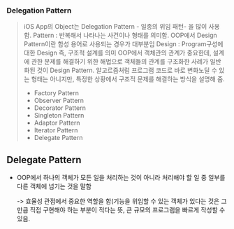 ### Delegation Pattern ###
> iOS App의 Object는 Delegation Pattern - 일종의 위임 패턴- 을 많이 사용함.
> Pattern : 반복해서 나타나는 사건이나 형태를 의미함.
> OOP에서 Design Pattern이란 합성 용어로 사용되는 경우가 대부분임
> Design : Program구성에 대한 Design 즉, 구조적 설계를 의미
> OOP에서 객체관의 관계가 중요한데, 설계에 관한 문제를 해결하기 위한 해법으로 객체들의 관계를 구조화한 사례가 일반화된 것이 Design Pattern.
> 알고르즘처럼 프로그램 코드로 바로 변화노딜 수 있는 형태는 아니지만, 특정한 상황에서 구조적 문제를 해결하는 방식을 설명해 줌.
> 
>  * Factory Pattern
>  * Observer Pattern
>  * Decorator Pattern
>  * Singleton Pattern
>  * Adaptor Pattern
>  * Iterator Pattern
>  * Delegate Pattern

## Delegate Pattern ##

* OOP에서 하나의 객체가 모든 일을 처리하는 것이 아니라 처리해야 할 일 중 일부를 다른 객체에 넘기는 것을 말함
  
  -> 효율성 관점에서 중요한 역할을 함(기능을 위임할 수 있는 객체가 있다는 것은 그만큼 직접 구현해야 하는 부분이 적다는 뜻, 큰 규모의 프로그램을 빠르게 작성할 수 있음.
  
